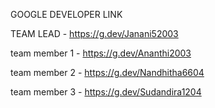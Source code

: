 GOOGLE DEVELOPER LINK

TEAM LEAD - https://g.dev/Janani52003

team member 1 - https://g.dev/Ananthi2003

team member 2 - https://g.dev/Nandhitha6604

team member 3 - https://g.dev/Sudandira1204
